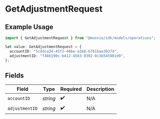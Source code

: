 # GetAdjustmentRequest

## Example Usage

```typescript
import { GetAdjustmentRequest } from "@moovio/sdk/models/operations";

let value: GetAdjustmentRequest = {
  accountID: "5cddca34-45f2-466e-a268-b761bae39374",
  adjustmentID: "f4b6190c-b412-4583-9392-0c3b545981d9",
};
```

## Fields

| Field              | Type               | Required           | Description        |
| ------------------ | ------------------ | ------------------ | ------------------ |
| `accountID`        | *string*           | :heavy_check_mark: | N/A                |
| `adjustmentID`     | *string*           | :heavy_check_mark: | N/A                |